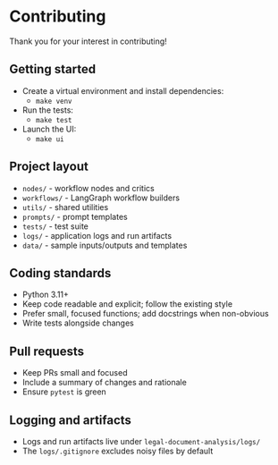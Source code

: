 # Contributing

Thank you for your interest in contributing!

## Getting started

- Create a virtual environment and install dependencies:
  - `make venv`
- Run the tests:
  - `make test`
- Launch the UI:
  - `make ui`

## Project layout

- `nodes/` - workflow nodes and critics
- `workflows/` - LangGraph workflow builders
- `utils/` - shared utilities
- `prompts/` - prompt templates
- `tests/` - test suite
- `logs/` - application logs and run artifacts
- `data/` - sample inputs/outputs and templates

## Coding standards

- Python 3.11+
- Keep code readable and explicit; follow the existing style
- Prefer small, focused functions; add docstrings when non-obvious
- Write tests alongside changes

## Pull requests

- Keep PRs small and focused
- Include a summary of changes and rationale
- Ensure `pytest` is green

## Logging and artifacts

- Logs and run artifacts live under `legal-document-analysis/logs/`
- The `logs/.gitignore` excludes noisy files by default
